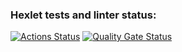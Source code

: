 ### Hexlet tests and linter status:
[![Actions Status](https://github.com/kseniia0503/frontend-project-44/actions/workflows/hexlet-check.yml/badge.svg)](https://github.com/kseniia0503/frontend-project-44/actions)
[![Quality Gate Status](https://sonarcloud.io/api/project_badges/measure?project=kseniia0503_frontend-project-44&metric=alert_status)](https://sonarcloud.io/summary/new_code?id=kseniia0503_frontend-project-44)
